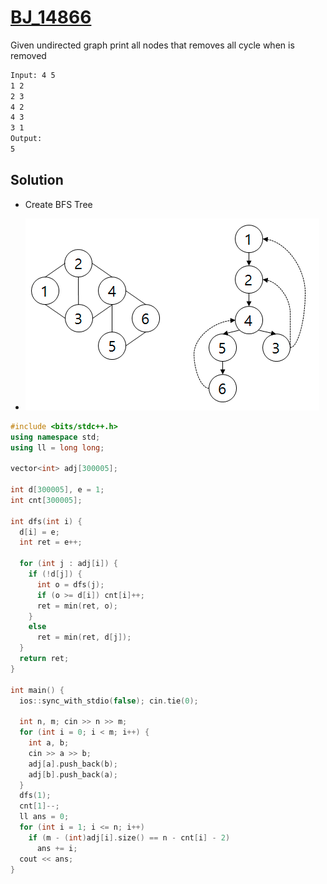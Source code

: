 # [BJ_14866](https://acmicpc.net/problem/14866)

Given undirected graph print all nodes that removes all cycle when is removed

```txt
Input: 4 5
1 2
2 3
4 2
4 3
3 1
Output:
5
```

## Solution

* Create BFS Tree

* ![BJ_14866](images/20210602_014643.png)

```cpp
#include <bits/stdc++.h>
using namespace std;
using ll = long long;

vector<int> adj[300005];

int d[300005], e = 1;
int cnt[300005];

int dfs(int i) {
  d[i] = e;
  int ret = e++;

  for (int j : adj[i]) {
    if (!d[j]) {
      int o = dfs(j);
      if (o >= d[i]) cnt[i]++;
      ret = min(ret, o);
    }
    else
      ret = min(ret, d[j]);
  }
  return ret;
}

int main() {
  ios::sync_with_stdio(false); cin.tie(0);

  int n, m; cin >> n >> m;
  for (int i = 0; i < m; i++) {
    int a, b;
    cin >> a >> b;
    adj[a].push_back(b);
    adj[b].push_back(a);
  }
  dfs(1);
  cnt[1]--;
  ll ans = 0;
  for (int i = 1; i <= n; i++)
    if (m - (int)adj[i].size() == n - cnt[i] - 2)
      ans += i;
  cout << ans;
}
```
